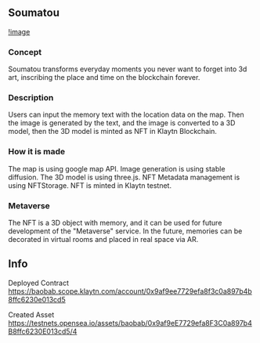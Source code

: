 ## Soumatou

[!image](./docs/screenshot.png)

### Concept

Soumatou transforms everyday moments you never want to forget into 3d art, inscribing the place and time on the blockchain forever.

### Description

Users can input the memory text with the location data on the map. Then the image is generated by the text, and the image is converted to a 3D model, then the 3D model is minted as NFT in Klaytn Blockchain.

### How it is made

The map is using google map API. Image generation is using stable diffusion. The 3D model is using three.js. NFT Metadata management is using NFTStorage. NFT is minted in Klaytn testnet.

### Metaverse

The NFT is a 3D object with memory, and it can be used for future development of the "Metaverse" service. In the future, memories can be decorated in virtual rooms and placed in real space via AR.

## Info

Deployed Contract
https://baobab.scope.klaytn.com/account/0x9af9ee7729efa8f3c0a897b4b8ffc6230e013cd5

Created Asset
https://testnets.opensea.io/assets/baobab/0x9af9eE7729efa8F3C0a897b4B8ffc6230E013cd5/4
